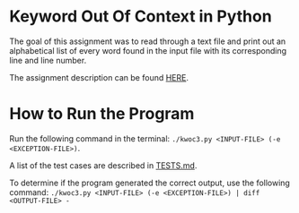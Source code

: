 # Keyword Out Of Context in Python

The goal of this assignment was to read through a text file and print out an alphabetical list of every word found in the input file with its corresponding line and line number.

The assignment description can be found [HERE](./a2_writeup.pdf).

# How to Run the Program

Run the following command in the terminal: `./kwoc3.py <INPUT-FILE> (-e <EXCEPTION-FILE>)`.

A list of the test cases are described in [TESTS.md](./TESTS.md).

To determine if the program generated the correct output, use the following command: `./kwoc3.py <INPUT-FILE> (-e <EXCEPTION-FILE>) | diff <OUTPUT-FILE> -`
